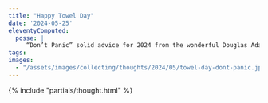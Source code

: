 ```yaml
---
title: "Happy Towel Day"
date: '2024-05-25'
eleventyComputed:
  posse: |
     “Don’t Panic” solid advice for 2024 from the wonderful Douglas Adams. The sun may be shining but don’t forget your towel today!
tags:
images:
  - "/assets/images/collecting/thoughts/2024/05/towel-day-dont-panic.jpg"
---
```


{% include "partials/thought.html" %}